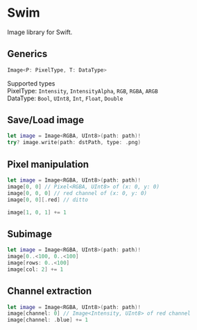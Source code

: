 # Swim
Image library for Swift.

## Generics
```swift
Image<P: PixelType, T: DataType>
```

Supported types  
PixelType: `Intensity`, `IntensityAlpha`, `RGB`, `RGBA`, `ARGB`  
DataType: `Bool`, `UInt8`, `Int`, `Float`, `Double`  

## Save/Load image
```swift
let image = Image<RGBA, UInt8>(path: path)!
try? image.write(path: dstPath, type: .png)
```

## Pixel manipulation
```swift
let image = Image<RGBA, UInt8>(path: path)!
image[0, 0] // Pixel<RGBA, UInt8> of (x: 0, y: 0)
image[0, 0, 0] // red channel of (x: 0, y: 0)
image[0, 0][.red] // ditto

image[1, 0, 1] += 1
```

## Subimage
```swift
let image = Image<RGBA, UInt8>(path: path)!
image[0..<100, 0..<100]
image[rows: 0..<100]
image[col: 2] += 1
```

## Channel extraction
```swift
let image = Image<RGBA, UInt8>(path: path)!
image[channel: 0] // Image<Intensity, UInt8> of red channel
image[channel: .blue] += 1
```
